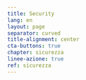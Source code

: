 ```yaml
---
title: Security
lang: en
layout: page
separator: curved
title-alignment: center
cta-buttons: true
chapter: sicurezza
linee-azione: true
ref: sicurezza
---
```

